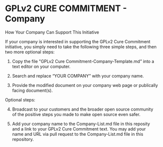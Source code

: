 # GPLv2 CURE COMMITMENT - Company
How Your Company Can Support This Initiative


If your company is interested in supporting the GPLv2 Cure Commitment initiative, you simply need to take the following three simple steps, and then two more optional steps:

1) Copy the file "GPLv2 Cure Commitment-Company-Template.md” into a text editor on your computer.

2) Search and replace “YOUR COMPANY” with your company name.

3) Provide the modified document on your company web page or publically facing document(s). 

Optional steps:

4) Broadcast to your customers and the broader open source community of the positive steps you made to make open source even safer.  

5) Add your company name to the Company-List.md file in this reposity and a link to your GPLv2 Cure Commitment text. You may add your name and URL via pull request to the Company-List.md file in this repository. 

